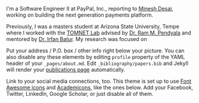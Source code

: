 I'm a Software Engineer II at PayPal, Inc., reporting to [Minesh Desai](https://www.linkedin.com/in/mineshdesai/), working on building the next generation payments platform.

Previously, I was a masters student at Arizona State University, Tempe where I worked with the [TOMNET Lab](https://tomnet-utc.engineering.asu.edu/) advised by [Dr. Ram M. Pendyala](https://search.asu.edu/profile/980477) and mentored by [Dr. Irfan Batur](https://search.asu.edu/profile/3243599). My research was focused on

Put your address / P.O. box / other info right below your picture. You can also disable any these elements by editing `profile` property of the YAML header of your `_pages/about.md`. Edit `_bibliography/papers.bib` and Jekyll will render your [publications page](/al-folio/publications/) automatically.

Link to your social media connections, too. This theme is set up to use [Font Awesome icons](https://fontawesome.com/) and [Academicons](https://jpswalsh.github.io/academicons/), like the ones below. Add your Facebook, Twitter, LinkedIn, Google Scholar, or just disable all of them.
